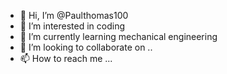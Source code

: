 - 👋 Hi, I’m @Paulthomas100
- 👀 I’m interested in coding
- 🌱 I’m currently learning mechanical engineering 
- 💞️ I’m looking to collaborate on ..
- 📫 How to reach me ...

<!---
Paulthomas100/Paulthomas100 is a ✨ special ✨ repository because its `README.md` (this file) appears on your GitHub profile.
You can click the Preview link to take a look at your changes.
--->
